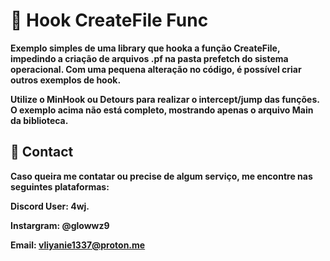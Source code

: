 # 📌 Hook CreateFile Func
**Exemplo simples de uma library que hooka a função CreateFile, impedindo a criação de arquivos .pf na pasta prefetch do sistema operacional. Com uma pequena alteração no código, é possível criar outros exemplos de hook.**

**Utilize o MinHook ou Detours para realizar o intercept/jump das funções. O exemplo acima não está completo, mostrando apenas o arquivo Main da biblioteca.**

## 💌 Contact

**Caso queira me contatar ou precise de algum serviço, me encontre nas seguintes plataformas:**

**Discord User: 4wj.**

**Instargram: @glowwz9**

**Email: vliyanie1337@proton.me**
